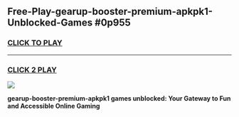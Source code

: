 
## Free-Play-gearup-booster-premium-apkpk1-Unblocked-Games #0p955
<h3>
<a href="https://news.freeplayer.one?title=gearup-booster-premium-apkpk1&ref=8M">CLICK TO PLAY</a></h3>
<hr>

<h3>
<a href="https://news.freeplayer.one?title=gearup-booster-premium-apkpk1&ref=8M">CLICK 2 PLAY</a>
  
</h3>

<a href="https://news.freeplayer.one?title=gearup-booster-premium-apkpk1&ref=8M"><img src="https://clearcache.store/games.png"></a>


**gearup-booster-premium-apkpk1 games unblocked: Your Gateway to Fun and Accessible Online Gaming**

